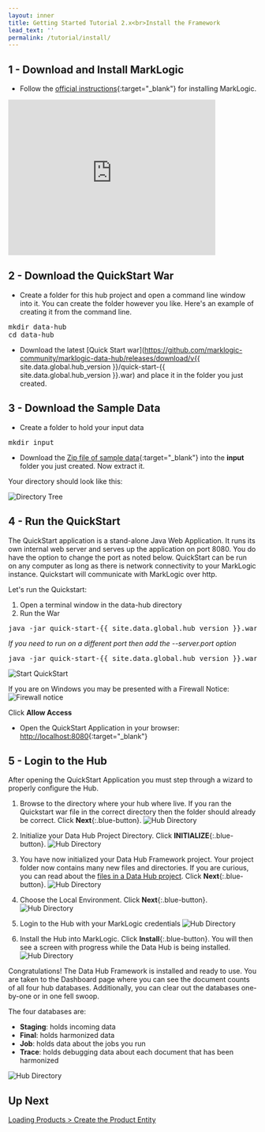 ```yaml
---
layout: inner
title: Getting Started Tutorial 2.x<br>Install the Framework
lead_text: ''
permalink: /tutorial/install/
---
```


## 1 - Download and Install MarkLogic

- Follow the [official instructions](https://docs.marklogic.com/guide/installation){:target="_blank"} for installing MarkLogic.

<iframe width="420" height="315" src="https://www.youtube.com/embed/WaRi9HMtz5Q" frameborder="0" allowfullscreen></iframe>

## 2 - Download the QuickStart War

- Create a folder for this hub project and open a command line window into it. You can create the folder however you like. Here's an example of creating it from the command line.

<pre class="cmdline">
mkdir data-hub
cd data-hub
</pre>

- Download the latest [Quick Start war](https://github.com/marklogic-community/marklogic-data-hub/releases/download/v{{ site.data.global.hub_version }}/quick-start-{{ site.data.global.hub_version }}.war) and place it in the folder you just created.

## 3 - Download the Sample Data

- Create a folder to hold your input data  

<pre class="cmdline">
mkdir input
</pre>

- Download the [Zip file of sample data]({{site.baseurl}}/data/store-data.zip){:target="_blank"} into the **input** folder you just created. Now extract it.

Your directory should look like this:

![Directory Tree]({{site.baseurl}}/images/2x/dir-tree.png)

## 4 - Run the QuickStart

The QuickStart application is a stand-alone Java Web Application. It runs its own internal web server and serves up the application on port 8080. You do have the option to change the port as noted below. QuickStart can be run on any computer as long as there is network connectivity to your MarkLogic instance. Quickstart will communicate with MarkLogic over http.

Let's run the Quickstart:

1. Open a terminal window in the data-hub directory
1. Run the War

<pre class="cmdline">
java -jar quick-start-{{ site.data.global.hub_version }}.war
</pre>

*If you need to run on a different port then add the --server.port option*

<pre class="cmdline">
java -jar quick-start-{{ site.data.global.hub_version }}.war --server.port=9000
</pre>

![Start QuickStart]({{site.baseurl}}/images/2x/start-quickstart.png)

If you are on Windows you may be presented with a Firewall Notice:
![Firewall notice]({{site.baseurl}}/images/2x/firewall-notice.png)

Click **Allow Access**

- Open the QuickStart Application in your browser:
  [http://localhost:8080](http://localhost:8080){:target="_blank"}

## 5 - Login to the Hub

After opening the QuickStart Application you must step through a wizard to properly configure the Hub.

1. Browse to the directory where your hub where live. If you ran the Quickstart war file in the correct directory then the folder should already be correct. <i class="fa fa-hand-pointer-o"></i> Click **Next**{:.blue-button}.
![Hub Directory]({{site.baseurl}}/images/2x/hub-wizard-1.png)

2. Initialize your Data Hub Project Directory. <i class="fa fa-hand-pointer-o"></i> Click **INITIALIZE**{:.blue-button}.
![Hub Directory]({{site.baseurl}}/images/2x/hub-wizard-2.png)

3. You have now initialized your Data Hub Framework project. Your project folder now contains many new files and directories. If you are curious, you can read about the [files in a Data Hub project](https://github.com/marklogic-community/marklogic-data-hub/wiki/Project-Directory-Structure). <i class="fa fa-hand-pointer-o"></i> Click **Next**{:.blue-button}.
![Hub Directory]({{site.baseurl}}/images/2x/hub-wizard-3.png)

4. Choose the Local Environment. <i class="fa fa-hand-pointer-o"></i> Click **Next**{:.blue-button}.
![Hub Directory]({{site.baseurl}}/images/2x/hub-wizard-4.png)

5. Login to the Hub with your MarkLogic credentials
![Hub Directory]({{site.baseurl}}/images/2x/hub-wizard-5.png)

6. Install the Hub into MarkLogic. <i class="fa fa-hand-pointer-o"></i> Click **Install**{:.blue-button}. You will then see a screen with progress while the Data Hub is being installed.
![Hub Directory]({{site.baseurl}}/images/2x/hub-wizard-6.png)

Congratulations! The Data Hub Framework is installed and ready to use.
You are taken to the Dashboard page where you can see the document counts of all four hub databases. Additionally, you can clear out the databases one-by-one or in one fell swoop.

The four databases are:

- **Staging**: holds incoming data
- **Final**: holds harmonized data
- **Job**: holds data about the jobs you run
- **Trace**: holds debugging data about each document that has been harmonized

![Hub Directory]({{site.baseurl}}/images/2x/hub-wizard-7.png)

## Up Next

[Loading Products > Create the Product Entity](create-product-entity.md)

